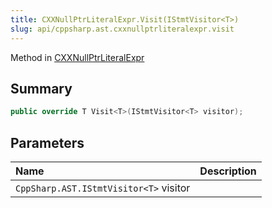 ```yaml
---
title: CXXNullPtrLiteralExpr.Visit(IStmtVisitor<T>)
slug: api/cppsharp.ast.cxxnullptrliteralexpr.visit
---
```

Method in [CXXNullPtrLiteralExpr](/api/cppsharp/ast/cxxnullptrliteralexpr)

## Summary



```csharp
public override T Visit<T>(IStmtVisitor<T> visitor);
```

## Parameters

|Name|Description|
|:---|:---|
|`CppSharp.AST.IStmtVisitor<T>` visitor||

